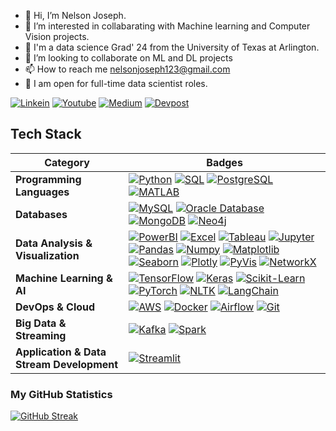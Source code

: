 - 👋 Hi, I’m Nelson Joseph.
- 👀 I’m interested in collabarating with Machine learning and Computer Vision projects.
- 🌱 I'm a data science Grad' 24 from the University of Texas at Arlington.
- 💞️ I’m looking to collaborate on ML and DL projects
- 📫 How to reach me nelsonjoseph123@gmail.com
- 🌱 I am open for full-time data scientist roles.

[![Linkein](https://img.shields.io/badge/-Linkedin-black.svg?style=flat-square&logo=linkedin&colorB=255)](https://www.linkedin.com/in/nelsonjoseph123/)
[![Youtube](https://img.shields.io/badge/-Youtube-black.svg?style=flat-square&logo=Youtube&colorB=900)](https://www.youtube.com/channel/UCj-j1k_3vC6F1rVgrEhDF7g)
[![Medium](https://img.shields.io/badge/-Medium-black.svg?style=flat-square&logo=Medium&colorB=000)](https://medium.com/me/stories/public)
[![Devpost](https://img.shields.io/badge/-Devpost-blue.svg?style=flat-square&logo=Devpost&colorB=080)](https://devpost.com/nelson123-lab?ref_content=user-portfolio&ref_feature=portfolio&ref_medium=global-nav)
<!---
nelson123-lab/nelson123-lab is a ✨ special ✨ repository because its `README.md` (this file) appears on your GitHub profile.
You can click the Preview link to take a look at your changes.
--->

## Tech Stack
<!-- List the technologies and tools you're proficient in -->

| **Category** | **Badges** |
|--------------|------------|
| **Programming Languages** | [![Python](https://img.shields.io/badge/Python-3776AB?style=flat-square&logo=python&logoColor=white)](#) [![SQL](https://img.shields.io/badge/SQL-4479A1?style=flat-square&logo=amazon-dynamodb&logoColor=white)](#) [![PostgreSQL](https://img.shields.io/badge/PostgreSQL-336791?style=flat-square&logo=postgresql&logoColor=white)](#) [![MATLAB](https://img.shields.io/badge/MATLAB-ED1C24?style=flat-square&logo=mathworks&logoColor=white)](#) |
| **Databases** | [![MySQL](https://img.shields.io/badge/MySQL-4479A1?style=flat-square&logo=mysql&logoColor=white)](#) [![Oracle Database](https://img.shields.io/badge/Oracle%20Database-F80000?style=flat-square&logo=oracle&logoColor=white)](#) [![MongoDB](https://img.shields.io/badge/MongoDB-4479A1?style=flat-square&logo=mongodb&logoColor=green)](#) [![Neo4j](https://img.shields.io/badge/Neo4j-008CC1?style=flat-square&logo=neo4j&logoColor=white)](#) |
| **Data Analysis & Visualization** | [![PowerBI](https://img.shields.io/badge/PowerBI-F2C811?style=flat-square&logo=power-bi&logoColor=black)](#) [![Excel](https://img.shields.io/badge/Excel-217346?style=flat-square&logo=microsoft-excel&logoColor=white)](#) [![Tableau](https://img.shields.io/badge/Tableau-E97627?style=flat-square&logo=tableau&logoColor=white)](#) [![Jupyter](https://img.shields.io/badge/Jupyter-F37626?style=flat-square&logo=jupyter&logoColor=white)](#) [![Pandas](https://img.shields.io/badge/Pandas-150458?style=flat-square&logo=pandas&logoColor=white)](#) [![Numpy](https://img.shields.io/badge/Numpy-013243?style=flat-square&logo=numpy&logoColor=white)](#) [![Matplotlib](https://img.shields.io/badge/Matplotlib-11557C?style=flat-square&logo=matplotlib&logoColor=white)](#) [![Seaborn](https://img.shields.io/badge/Seaborn-741B47?style=flat-square&logo=seaborn&logoColor=white)](#) [![Plotly](https://img.shields.io/badge/Plotly-3F4F75?style=flat-square&logo=plotly&logoColor=white)](#) [![PyVis](https://img.shields.io/badge/PyVis-90EE90?style=flat-square&logo=pyvis&logoColor=black)](#) [![NetworkX](https://img.shields.io/badge/NetworkX-ADD8E6?style=flat-square&logo=networkx&logoColor=black)](#) |
| **Machine Learning & AI** | [![TensorFlow](https://img.shields.io/badge/TensorFlow-FF6F00?style=flat-square&logo=tensorflow&logoColor=white)](https://www.tensorflow.org/) [![Keras](https://img.shields.io/badge/Keras-D00000?style=flat-square&logo=keras&logoColor=white)](https://keras.io/) [![Scikit-Learn](https://img.shields.io/badge/Scikit%20Learn-F7931E?style=flat-square&logo=scikitlearn&logoColor=white)](#) [![PyTorch](https://img.shields.io/badge/PyTorch-EE4C2C?style=flat-square&logo=pytorch&logoColor=white)](#) [![NLTK](https://img.shields.io/badge/NLTK-107C10?style=flat-square&logo=nltk&logoColor=white)](#) [![LangChain](https://img.shields.io/badge/LangChain-000000?style=flat-square&logo=langchain&logoColor=white)](#) |
| **DevOps & Cloud** | [![AWS](https://img.shields.io/badge/AWS-232F3E?style=flat-square&logo=amazon-aws&logoColor=white)](#) [![Docker](https://img.shields.io/badge/Docker-2496ED?style=flat-square&logo=docker&logoColor=white)](#) [![Airflow](https://img.shields.io/badge/Airflow-017CEE?style=flat-square&logo=apache-airflow&logoColor=white)](#) [![Git](https://img.shields.io/badge/Git-F05032?style=flat-square&logo=git&logoColor=white)](#) |
| **Big Data & Streaming** | [![Kafka](https://img.shields.io/badge/Kafka-231F20?style=flat-square&logo=apache-kafka&logoColor=white)](#) [![Spark](https://img.shields.io/badge/Spark-E25A1C?style=flat-square&logo=apache-spark&logoColor=white)](#) |
| **Application & Data Stream Development** | [![Streamlit](https://img.shields.io/badge/Streamlit-11557C?style=flat-square&logo=matplotlib&logoColor=white)](#)  |

### My GitHub Statistics
[![GitHub Streak](https://streak-stats.demolab.com?user=nelson123-lab&theme=dark&date_format=M%20j%5B%2C%20Y%5D)](https://git.io/streak-stats)
